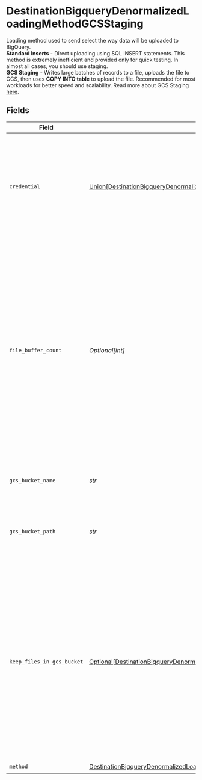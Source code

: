 # DestinationBigqueryDenormalizedLoadingMethodGCSStaging

Loading method used to send select the way data will be uploaded to BigQuery. <br/><b>Standard Inserts</b> - Direct uploading using SQL INSERT statements. This method is extremely inefficient and provided only for quick testing. In almost all cases, you should use staging. <br/><b>GCS Staging</b> - Writes large batches of records to a file, uploads the file to GCS, then uses <b>COPY INTO table</b> to upload the file. Recommended for most workloads for better speed and scalability. Read more about GCS Staging <a href="https://docs.airbyte.com/integrations/destinations/bigquery#gcs-staging">here</a>.


## Fields

| Field                                                                                                                                                                                                                                                                                           | Type                                                                                                                                                                                                                                                                                            | Required                                                                                                                                                                                                                                                                                        | Description                                                                                                                                                                                                                                                                                     | Example                                                                                                                                                                                                                                                                                         |
| ----------------------------------------------------------------------------------------------------------------------------------------------------------------------------------------------------------------------------------------------------------------------------------------------- | ----------------------------------------------------------------------------------------------------------------------------------------------------------------------------------------------------------------------------------------------------------------------------------------------- | ----------------------------------------------------------------------------------------------------------------------------------------------------------------------------------------------------------------------------------------------------------------------------------------------- | ----------------------------------------------------------------------------------------------------------------------------------------------------------------------------------------------------------------------------------------------------------------------------------------------- | ----------------------------------------------------------------------------------------------------------------------------------------------------------------------------------------------------------------------------------------------------------------------------------------------- |
| `credential`                                                                                                                                                                                                                                                                                    | [Union[DestinationBigqueryDenormalizedLoadingMethodGCSStagingCredentialHMACKey]](../../models/shared/destinationbigquerydenormalizedloadingmethodgcsstagingcredential.md)                                                                                                                       | :heavy_check_mark:                                                                                                                                                                                                                                                                              | An HMAC key is a type of credential and can be associated with a service account or a user account in Cloud Storage. Read more <a href="https://cloud.google.com/storage/docs/authentication/hmackeys">here</a>.                                                                                |                                                                                                                                                                                                                                                                                                 |
| `file_buffer_count`                                                                                                                                                                                                                                                                             | *Optional[int]*                                                                                                                                                                                                                                                                                 | :heavy_minus_sign:                                                                                                                                                                                                                                                                              | Number of file buffers allocated for writing data. Increasing this number is beneficial for connections using Change Data Capture (CDC) and up to the number of streams within a connection. Increasing the number of file buffers past the maximum number of streams has deteriorating effects | 10                                                                                                                                                                                                                                                                                              |
| `gcs_bucket_name`                                                                                                                                                                                                                                                                               | *str*                                                                                                                                                                                                                                                                                           | :heavy_check_mark:                                                                                                                                                                                                                                                                              | The name of the GCS bucket. Read more <a href="https://cloud.google.com/storage/docs/naming-buckets">here</a>.                                                                                                                                                                                  | airbyte_sync                                                                                                                                                                                                                                                                                    |
| `gcs_bucket_path`                                                                                                                                                                                                                                                                               | *str*                                                                                                                                                                                                                                                                                           | :heavy_check_mark:                                                                                                                                                                                                                                                                              | Directory under the GCS bucket where data will be written. Read more <a href="https://cloud.google.com/storage/docs/locations">here</a>.                                                                                                                                                        | data_sync/test                                                                                                                                                                                                                                                                                  |
| `keep_files_in_gcs_bucket`                                                                                                                                                                                                                                                                      | [Optional[DestinationBigqueryDenormalizedLoadingMethodGCSStagingGCSTmpFilesAfterwardProcessing]](../../models/shared/destinationbigquerydenormalizedloadingmethodgcsstaginggcstmpfilesafterwardprocessing.md)                                                                                   | :heavy_minus_sign:                                                                                                                                                                                                                                                                              | This upload method is supposed to temporary store records in GCS bucket. By this select you can chose if these records should be removed from GCS when migration has finished. The default "Delete all tmp files from GCS" value is used if not set explicitly.                                 |                                                                                                                                                                                                                                                                                                 |
| `method`                                                                                                                                                                                                                                                                                        | [DestinationBigqueryDenormalizedLoadingMethodGCSStagingMethod](../../models/shared/destinationbigquerydenormalizedloadingmethodgcsstagingmethod.md)                                                                                                                                             | :heavy_check_mark:                                                                                                                                                                                                                                                                              | N/A                                                                                                                                                                                                                                                                                             |                                                                                                                                                                                                                                                                                                 |